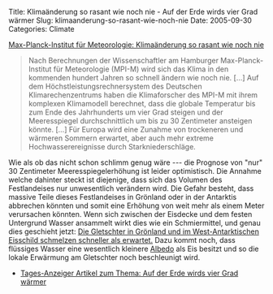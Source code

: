 Title: Klimaänderung so rasant wie noch nie - Auf der Erde wirds vier Grad wärmer
Slug: klimaanderung-so-rasant-wie-noch-nie
Date: 2005-09-30
Categories: Climate

[Max-Planck-Institut für Meteorologie: Klimaänderung so rasant wie noch nie](http://www.mpimet.mpg.de/dynindex.php?s=http://www.mpimet.mpg.de/de/web/news/newsdetail.php?id=76)

> Nach Berechnungen der Wissenschaftler am Hamburger Max-Planck-Institut für Meteorologie (MPI-M) wird sich das Klima in den kommenden hundert Jahren so schnell ändern wie noch nie. [...] Auf dem Höchstleistungsrechnersystem des Deutschen Klimarechenzentrums haben die Klimaforscher des MPI-M mit ihrem komplexen Klimamodell berechnet, dass die globale Temperatur bis zum Ende des Jahrhunderts um vier Grad steigen und der Meeresspiegel durchschnittlich um bis zu 30 Zentimeter ansteigen könnte. [...] Für Europa wird eine Zunahme von trockeneren und wärmeren Sommern erwartet, aber auch mehr extreme Hochwasserereignisse durch Starkniederschläge.

Wie als ob das nicht schon schlimm genug wäre --- die Prognose von "nur" 30 Zentimeter Meeresspiegelerhöhung ist leider optimistisch. Die Annahme welche dahinter steckt ist diejenige, dass sich das Volumen des Festlandeises nur unwesentlich verändern wird. Die Gefahr besteht, dass massive Teile dieses Festlandeises in Grönland oder in der Antarktis abbrechen könnten und somit eine Erhöhung von weit mehr als einem Meter verursachen könnten. Wenn sich zwischen der Eisdecke und dem festen Untergrund Wasser ansammelt wirkt dies wie ein Schmiermittel, und genau dies geschieht jetzt: [Die Gletschter in Grönland und im West-Antarktischen Eisschild schmelzen schneller als erwartet.](http://www.atmosphere.mpg.de/enid/0,55a304092d09/Zukunft_der_Arktis/Eisschmelze_3tz.html) Dazu kommt noch, dass flüssiges Wasser eine wesentlich kleinere [Albedo](http://de.wikipedia.org/wiki/Albedo)
als Eis besitzt und so die lokale Erwärmung am Gletschter noch beschleunigt wird.

- [Tages-Anzeiger Artikel zum Thema: Auf der Erde wirds vier Grad wärmer](http://tagi.ch/dyn/news/vermischtes/545171.html)
